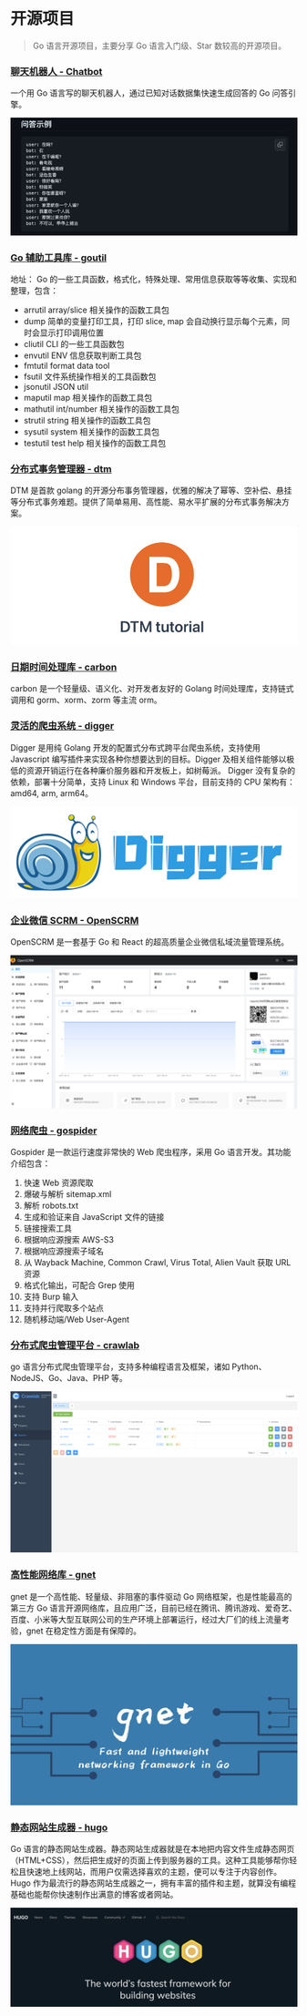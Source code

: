 # 开源项目

> Go 语言开源项目，主要分享 Go 语言入门级、Star 数较高的开源项目。

### [聊天机器人 - Chatbot](https://github.com/kevwan/chatbot)

一个用 Go 语言写的聊天机器人，通过已知对话数据集快速生成回答的 Go 问答引擎。

![chatbot](https://raw.githubusercontent.com/Greggwen/img-source/main/opensource/chatbot.png)

### [Go 辅助工具库 - goutil](https://github.com/gookit/goutil)

地址：
Go 的一些工具函数，格式化，特殊处理、常用信息获取等等收集、实现和整理，包含：

- arrutil array/slice 相关操作的函数工具包
- dump 简单的变量打印工具，打印 slice, map 会自动换行显示每个元素，同时会显示打印调用位置
- cliutil CLI 的一些工具函数包
- envutil ENV 信息获取判断工具包
- fmtutil format data tool
- fsutil 文件系统操作相关的工具函数包
- jsonutil JSON util
- maputil map 相关操作的函数工具包
- mathutil int/number 相关操作的函数工具包
- strutil string 相关操作的函数工具包
- sysutil system 相关操作的函数工具包
- testutil test help 相关操作的函数工具包

### [分布式事务管理器 - dtm](https://github.com/yedf/dtm)

DTM 是首款 golang 的开源分布事务管理器，优雅的解决了幂等、空补偿、悬挂等分布式事务难题。提供了简单易用、高性能、易水平扩展的分布式事务解决方案。

![dtm](https://raw.githubusercontent.com/Greggwen/img-source/main/opensource/dtm.png)

### [日期时间处理库 - carbon](https://github.com/golang-module/carbon)

carbon 是一个轻量级、语义化、对开发者友好的 Golang 时间处理库，支持链式调用和 gorm、xorm、zorm 等主流 orm。

### [灵活的爬虫系统 - digger](https://github.com/hetianyi/digger)

Digger 是用纯 Golang 开发的配置式分布式跨平台爬虫系统，支持使用 Javascript 编写插件来实现各种你想要达到的目标。Digger 及相关组件能够以极低的资源开销运行在各种廉价服务器和开发板上，如树莓派。 Digger 没有复杂的依赖，部署十分简单，支持 Linux 和 Windows 平台，目前支持的 CPU 架构有：amd64, arm, arm64。

![digger](https://raw.githubusercontent.com/Greggwen/img-source/main/opensource/digger.png)

### [企业微信 SCRM - OpenSCRM](https://github.com/openscrm/api-server)

OpenSCRM 是一套基于 Go 和 React 的超高质量企业微信私域流量管理系统。

![openscrm](https://raw.githubusercontent.com/Greggwen/img-source/main/opensource/openscrm.png)

### [网络爬虫 - gospider](https://github.com/jaeles-project/gospider)

Gospider 是一款运行速度非常快的 Web 爬虫程序，采用 Go 语言开发。其功能介绍包含：

1.  快速 Web 资源爬取
2.  爆破与解析 sitemap.xml
3.  解析 robots.txt
4.  生成和验证来自 JavaScript 文件的链接
5.  链接搜索工具
6.  根据响应源搜索 AWS-S3
7.  根据响应源搜索子域名
8.  从 Wayback Machine, Common Crawl, Virus Total, Alien Vault 获取 URL 资源
9.  格式化输出，可配合 Grep 使用
10. 支持 Burp 输入
11. 支持并行爬取多个站点
12. 随机移动端/Web User-Agent

### [分布式爬虫管理平台 - crawlab](https://github.com/crawlab-team/crawlab)

go 语言分布式爬虫管理平台，支持多种编程语言及框架，诸如 Python、NodeJS、Go、Java、PHP 等。

![crawlab](https://raw.githubusercontent.com/Greggwen/img-source/main/opensource/crawlab.png)

### [高性能网络库 - gnet](https://github.com/panjf2000/gnet)

gnet 是一个高性能、轻量级、非阻塞的事件驱动 Go 网络框架，也是性能最高的第三方 Go 语言开源网络库，且应用广泛，目前已经在腾讯、腾讯游戏、爱奇艺、百度、小米等大型互联网公司的生产环境上部署运行，经过大厂们的线上流量考验，gnet 在稳定性方面是有保障的。

![gnet](https://raw.githubusercontent.com/Greggwen/img-source/main/opensource/gnet.png)

### [静态网站生成器 - hugo](https://github.com/gohugoio/hugo)

Go 语言的静态网站生成器。静态网站生成器就是在本地把内容文件生成静态网页（HTML+CSS），然后把生成好的页面上传到服务器的工具。这种工具能够帮你轻松且快速地上线网站，而用户仅需选择喜欢的主题，便可以专注于内容创作。Hugo 作为最流行的静态网站生成器之一，拥有丰富的插件和主题，就算没有编程基础也能帮你快速制作出满意的博客或者网站。

![hugo](https://raw.githubusercontent.com/Greggwen/img-source/main/opensource/hugo.png)
